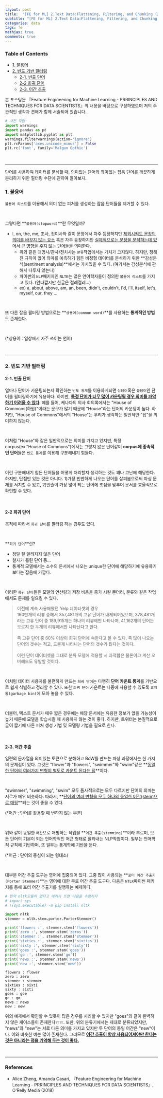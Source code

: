 ```yaml
---
layout: post
title:  "[FE for ML] 2.Text Data:Flattening, Filtering, and Chunking (2) 불용어, 빈도 기반 필터링"
subtitle: "[FE for ML] 2.Text Data:Flattening, Filtering, and Chunking (2) 불용어, 빈도 기반 필터링"
categories: data
tags: fe
mathjax: true
comments: true
---
```

<h3>Table of Contents<span class="tocSkip"></span></h3>
<div class="toc"><ul class="toc-item"><li><span><a href="#1.-불용어" data-toc-modified-id="1.-불용어-1">1. 불용어</a></span></li><li><span><a href="#2.-빈도-기반-필터링" data-toc-modified-id="2.-빈도-기반-필터링-2">2. 빈도 기반 필터링</a></span><ul class="toc-item"><li><span><a href="#2-1.-빈출-단어" data-toc-modified-id="2-1.-빈출-단어-2.1">2-1. 빈출 단어</a></span></li><li><span><a href="#2-2-희귀-단어" data-toc-modified-id="2-2-희귀-단어-2.2">2-2 희귀 단어</a></span></li><li><span><a href="#2-3.-어간-추출" data-toc-modified-id="2-3.-어간-추출-2.3">2-3. 어간 추출</a></span></li></ul></div>

본 포스팅은 『Feature Engineering for Machine Learning - PRRINCIPLES AND TECHNIQUES FOR DATA SCIENTISTS』의 내용을 바탕으로 구성하였으며 저의 주관적인 생각과 견해가 함께 서술되어 있습니다.


```python
# 사전 작업
import warnings
import pandas as pd
import matplotlib.pyplot as plt
warnings.filterwarnings(action='ignore')
plt.rcParams['axes.unicode_minus'] = False 
plt.rc('font', family='Malgun Gothic') 
```

<br>

---

단어를 사용하여 데이터를 분석할 때, 의미있는 단어와 의미없는 잡음 단어를 깨끗하게 분리하기 위한 필터링 수단에 관하여 알아보자.
<br>

### 1. 불용어

`불용어 리스트`를 이용해서 의미 없는 피처를 생성하는 잡음 단어들을 제거할 수 있다.

<br>

그렇다면 **`불용어(stopword)`**란 무엇일까?
- I, on, the, me, 조사, 접미사와 같이 문장에서 자주 등장하지만 <u>제외시켜도 문장의 의미를 바꾸지 않는 요소</u> 혹은 자주 등장하지만 <u>실제적으로는 문장을 분석하는데 있어서 큰 영향을 주지 않는 단어</u>들을 의미한다.
    - 위와 같은 대명사/관사/전치사는 `분류`작업에서는 가치가 크지않다. 하지만, 정해진 규칙이 없어 의미를 예측하기 힘든 비정형 데이터를 분석하기 위한 **감성분석(sentiment analysis)**에서는 가치있을 수 있다. (여기서는 감성분석에 관해서 다루지 않는다)
    - 파이썬의 `NLP`패키지인 `NLTK`는 많은 언어학자들이 정의한 `불용어 리스트`를 가지고 있다. (안타깝지만 한글은 절레절레...)
    - ex) a, about, above, am, an, been, didn't, couldn't, i'd, i'll, itself, let's, myself, our, they ...
   
<br>

또 다른 잡음 필터링 방법으로는 **`상용어(common word)`**를 사용하는 **통계적인 방법**도 존재한다.

<br>

(*상용어 : 일상에서 자주 쓰이는 언어)

<br>

---

### 2. 빈도 기반 필터링

#### 2-1. 빈출 단어

얼마나 단어가 카운팅되는지 확인하는 `빈도 통계`를 이용하게되면 `상용어`혹은 `불용어`인 단어를 필터링하기에 유용하다. 하지만, **<u>특정 단어가 너무 많이 카운팅될 경우 의미를 파악하기 어려울 수 있다</u>**. 예를 들어, 케나다의 의사 회의록에서는 "House of Commons(하원)"이라는 문구가 많기 때문에 "House"라는 단어의 카운팅이 높다. 하지만, "House of Commons"에서의 "House"는 우리가 생각하는 일반적인 "집"을 의미하지 않는다.

<br>

이처럼 "House"와 같은 일반적으로는 의미를 가지고 있지만, 특정 corpus(ex."House of Commons")에서는 그렇지 않은 단어같이 **corpus에 종속적인 단어**들은 `빈도 통계`를 이용해 구분해내기 힘들다.

<br>

이런 구분해내기 힘든 단어들을 어떻게 처리할지 생각하는 것도 꽤나 고난에 해당한다. 하지만, 단점만 있는 것은 아니다. 1)가장 빈번하게 나오는 단어를 살펴봄으로써 파싱 문제를 서치할 수 있고, 2)빈출이 가장 많이 되는 단어에 초점을 맞추어 문서를 효율적으로 확인할 수 있다.

<br>

#### 2-2 희귀 단어

목적에 따라서 `희귀 단어`를 필터링 하는 경우도 있다.

<br>

**`희귀 단어`**란?
- 정말 잘 알려지지 않은 단어
- 철자가 틀린 단어 등...
- 통계적 모델에서는 소수의 문서에서 나오는 unique한 단어에 해당하기에 유용하기보다는 잡음에 가깝다.

<br>

이러한 `희귀 단어`들은 모델의 연산량과 저장 비용을 증가 시킬 뿐더러, 분류와 같은 작업에서도 문제를 일으킬 수 있다.

> 이전에 계속 사용해왔던 Yelp 데이터셋의 경우<br>
> 160만개의 리뷰 중에서 357,481개의 고유 단어가 내제되어있으며, 378,481개라는 고유 단어 중 189,915개는 하나의 리뷰에만 나타나며, 41,162개의 단어는 오로지 한 두개의 리뷰에서만 나타난다고 한다.<br>
> <br>
> 즉 고유 단어 중 60% 이상이 희귀 단어에 속한다고 볼 수 있다. 즉 많이 나오는 단어의 갯수는 적고, 드물게 나타나는 단어의 갯수가 많다는 것이다. <br>
> <br>
> 이런 단어 데이터셋을 그대로 분류 모델에 적용할 시 과적합은 물론이고 계산 오버헤드도 유발할 것이다.


<br>

이처럼 데이터 사용자를 불편하게 만드는 `희귀 단어`는 다행히 **단어 카운트 통계**를 기반으로 쉽게 식별하고 정리할 수 있다. 또한 `희귀 단어` 카운트는 나중에 사용할 수 있도록 `휴지통(garbage bin)`에 모아 놓을 수 있다. 

<br>

더불어, 텍스트 문서가 매우 짧은 경우에는 해당 문서에는 유용한 정보가 없을 가능성이 높기 때문에 모델을 학습시킬 때 사용하지 않는 것이 좋다. 하지만, 트위터는 본질적으로 글이 짧기에 다른 피처 생성 기법 및 모델링 기법을 필요로 한다.

<br>

#### 2-3. 어간 추출


일련의 문자열을 의미있는 토큰으로 분해하고 BoW를 만드는 파싱 과정에서는 한 가지의 문제점이 있다. 그것은 "flower"과 "flowers", "swimmer"와 "swim"같은 **<u>동일한 단어의 여러가지 변형이 별도로 카운트 된다는 점</u>**이다.

<br>

"swimmer", "swimming", "swim" 모두 품사적으로는 모두 다르지만 단어의 의미는 서로가 매우 비슷하다. 따라서, **<u>단어의 여러 변형을 모두 하나의 동일한 어간(stem)으로 매핑</u>**되는 것이 좋을 수 있다.

(*어간 : 단어를 활용할 때 변하지 않는 부분)

<br>

위와 같이 동일한 `어간`으로 매핑하는 작업을 **`어간 추출(stemming)`**이라 부르며, 모든 단어의 기본이 되는 언어학적인 어근 형태로 잘라내는 NLP작업이다. 일부는 언어학적 규칙에 기반하며, 또 일부는 통계학에 기반을 둔다.

(*어근 : 단어의 중심이 되는 형태소)

<br>

대부분 어간 추출 도구는 영어에 집중되어 있다. 그중 많이 사용되는 **`포터 어간 추출기(Porter Stemmer)`**는 영어에 대한 무료 어간 추출 도구다. 다음은 `NTLK`파이썬 패키지를 통해 포터 어간 추출기를 실행하는 예제이다.


```python
# 만약 nltk모듈이 없다고 에러가 뜨면 다음을 수행하자
# import sys
# !{sys.executable} -m pip install nltk

import nltk
stemmer = nltk.stem.porter.PorterStemmer()

print('flowers :', stemmer.stem('flowers'))
print('zero :', stemmer.stem('zeros'))
print('stemmer :', stemmer.stem('stemmer'))
print('sixties :', stemmer.stem('sixties'))
print('sixty :', stemmer.stem('sixty'))
print('goes :', stemmer.stem('goes'))
print('go :', stemmer.stem('go'))
print('news :', stemmer.stem('news'))
print('new :', stemmer.stem('new'))
```

    flowers : flower
    zero : zero
    stemmer : stemmer
    sixties : sixti
    sixty : sixti
    goes : goe
    go : go
    news : news
    new : new
    

위의 예제에서 확인할 수 있듯이 많은 경우를 처리할 수 있지만 "goes"와 같이 완벽하지 않은 케이스들이 존재한다ㅠㅠ. 또한, 위의 분류기에서는 제대로 분류되었지만, "news"와 "new"는 서로 다른 의미를 가지고 있지만 두 단어의 동일 어간은 "new"이다. 이와 비슷한 예는 많이 존재한다. 그러므로 **<u>어간 추출이 항상 사용되어져야만 한다는 것은 아니라는 점을 기억해 두는 것이 좋다.</u>**

<br>

---

### References

- Alice Zheng, Amanda Casari, 『Feature Engineering for Machine Learning - PRRINCIPLES AND TECHNIQUES FOR DATA SCIENTISTS』, O'Relly Media (2018)

